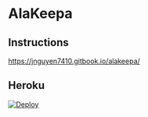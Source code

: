 # AlaKeepa

## Instructions
https://jnguyen7410.gitbook.io/alakeepa/

## Heroku
[![Deploy](https://www.herokucdn.com/deploy/button.svg)](https://heroku.com/deploy?template=https://github.com/jnguyen7410/alakeepa)

